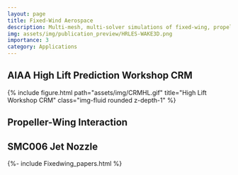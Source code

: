 ```yaml
---
layout: page
title: Fixed-Wind Aerospace
description: Multi-mesh, multi-solver simulations of fixed-wing, propeller-wing, and jet-propulsion aircraft. 
img: assets/img/publication_preview/HRLES-WAKE3D.png
importance: 3
category: Applications
---
```


<h2>AIAA High Lift Prediction Workshop CRM</h2>
<div class="row">
    <div class="col-sm mt-3 mt-md-0">
        {% include figure.html path="assets/img/CRMHL.gif" title="High Lift Workshop CRM" class="img-fluid rounded z-depth-1" %}
    </div>
</div>


<h2>Propeller-Wing Interaction</h2>

<h2>SMC006 Jet Nozzle</h2>

<article>
    {%- include Fixedwing_papers.html %}
</article>

